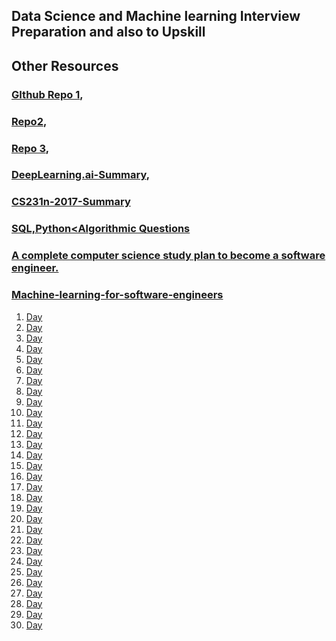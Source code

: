 ## Data Science  and Machine learning Interview Preparation and also to Upskill

## Other Resources 
### [GIthub Repo 1](https://github.com/rbhatia46/Data-Science-Interview-Resources/blob/master/README.md),
### [Repo2](https://github.com/ml874/Cracking-the-Data-Science-Interview/blob/master/README.md),
### [Repo 3](https://github.com/alexeygrigorev/data-science-interviews/blob/master/theory.md),
### [DeepLearning.ai-Summary](https://github.com/mbadry1/DeepLearning.ai-Summary),
### [CS231n-2017-Summary](https://github.com/mbadry1/CS231n-2017-Summary)
### [SQL,Python<Algorithmic Questions](https://github.com/alexeygrigorev/data-science-interviews/blob/master/technical.md)
### [A complete computer science study plan to become a software engineer.](https://github.com/jwasham/coding-interview-university)
### [Machine-learning-for-software-engineers](https://github.com/ZuzooVn/machine-learning-for-software-engineers)

1. [Day ](https://github.com/chethanhn29/interview-question-data-science--master/blob/master/Data%20Science%20INterview%20Questions%20%23Day1.pdf)
2. [Day ](https://github.com/chethanhn29/interview-question-data-science--master/blob/master/Data%20Science%20Interview%20Preparation(%23DAY%2002).pdf)
3. [Day ](https://github.com/chethanhn29/interview-question-data-science--master/blob/master/Data%20Science%20Interview%20Preparation(%23DAY%203).pdf)
4. [Day ](https://github.com/chethanhn29/interview-question-data-science--master/blob/master/Data%20Science%20Interview%20Preparation(%23DAY%2004).pdf)
5. [Day ](https://github.com/chethanhn29/interview-question-data-science--master/blob/master/Data%20Science%20Interview%20Preparation(%23DAY%2005).pdf)
6. [Day ](https://github.com/chethanhn29/interview-question-data-science--master/blob/master/Data%20Science%20Interview%20Preparation%20Questions(%23Day06).pdf)
7. [Day ](https://github.com/chethanhn29/interview-question-data-science--master/blob/master/Data%20Science%20Interview%20Preparation(%23DAY%207).pdf)
8. [Day ](https://github.com/chethanhn29/interview-question-data-science--master/blob/master/Data%20Science%20Interview%20Preparation(%23DAY%2008).pdf)
9. [Day ](https://github.com/chethanhn29/interview-question-data-science--master/blob/master/DATA%20SCIENCE%20INTERVIEW%20QUESTIONS(%23DAY9).pdf)
10. [Day ](https://github.com/chethanhn29/interview-question-data-science--master/blob/master/Data%20Science%20Interview%20Preparation(%23DAY%2010).pdf)
11. [Day ](https://github.com/chethanhn29/interview-question-data-science--master/blob/master/Data%20Science%20Interview%20Preparation(%23DAY%2011).pdf)
12. [Day ](https://github.com/chethanhn29/interview-question-data-science--master/blob/master/DATA%20SCIENCE%20INTERVIEW%20QUESTIONS(%23DAY12).pdf)
13. [Day ](https://github.com/chethanhn29/interview-question-data-science--master/blob/master/DATA%20SCIENCE%20INTERVIEW%20QUESTIONS(%23DAY13).pdf)
14. [Day ](https://github.com/chethanhn29/interview-question-data-science--master/blob/master/Data%20Science%20Interview%20Preparation(%23DAY%2014).pdf)
15. [Day ](https://github.com/chethanhn29/interview-question-data-science--master/blob/master/DATA%20SCIENCE%20INTERVIEW%20QUESTIONS(%23DAY15).pdf)
16. [Day ](https://github.com/chethanhn29/interview-question-data-science--master/blob/master/Data%20Science%20Interview%20Preparation(%23DAY%2016).pdf)
17. [Day ](https://github.com/chethanhn29/interview-question-data-science--master/blob/master/Data%20Science%20Interview%20Questions(%23Day17).pdf)
18. [Day ](https://github.com/chethanhn29/interview-question-data-science--master/blob/master/Data%20Science%20Interview%20Preparation(%23DAY%2018).pdf)
19. [Day ](https://github.com/chethanhn29/interview-question-data-science--master/blob/master/DATA%20SCIENCE%20INTERVIEW%20QUESTIONS(%23DAY19).pdf)
20. [Day ](https://github.com/chethanhn29/interview-question-data-science--master/blob/master/Data%20Science%20Interview%20Questions(%23DAY20).pdf)
21. [Day ](https://github.com/chethanhn29/interview-question-data-science--master/blob/master/Data%20Science%20Interview%20Questiona(%23Day21).pdf)
22. [Day ](https://github.com/chethanhn29/interview-question-data-science--master/blob/master/Data%20Science%20Interview%20Preparation(%23%20DAY%2022).pdf)
23. [Day ](https://github.com/chethanhn29/interview-question-data-science--master/blob/master/Data%20Science%20Interview%20Preparation(%23DAY%2023).pdf)
24. [Day ](https://github.com/chethanhn29/interview-question-data-science--master/blob/master/Data%20Science%20Interview%20Preparation(%23DAY%2024).pdf)
25. [Day ](https://github.com/chethanhn29/interview-question-data-science--master/blob/master/Data%20science%20Interview%20Questions(%23Day25).pdf)
26. [Day ](https://github.com/chethanhn29/interview-question-data-science--master/blob/master/Data%20Science%20Interview%20Questions(%23Day26).pdf)
27. [Day ](https://github.com/chethanhn29/interview-question-data-science--master/blob/master/Data%20Science%20Interview%20Questions(%23Day27).pdf)
28. [Day ](https://github.com/chethanhn29/interview-question-data-science--master/blob/master/Data%20Science%20Interview%20Interview%20Questions(%23Day28).pdf)
29. [Day ](https://github.com/chethanhn29/interview-question-data-science--master/blob/master/Data%20Science%20Interview%20Preparation.pdf)
30. [Day ](https://github.com/chethanhn29/interview-question-data-science--master/blob/master/Final%20Data%20Science%20Interview%20Questions(%23Day30).pdf)
